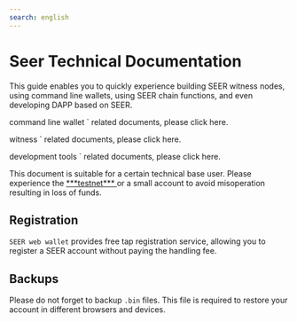 ```yaml
---
search: english
---
```


# Seer Technical Documentation

This guide enables you to quickly experience building SEER witness nodes, using command line wallets, using SEER chain functions, and even developing DAPP based on SEER.

<a router-link= "/cli" > command line wallet `</a> related documents, please click here.

<a router-link= "/witness" > witness `</a> related documents, please click here.

<a router-link= "/tools" > development tools `</a> related documents, please click here.

<p class= "danger" >
This document is suitable for a certain technical base user. Please experience the <a href= "http://123.206.78.97/" > ***testnet*** </a> or a small account to avoid misoperation resulting in loss of funds.
</p>

## Registration

`SEER web wallet` provides free tap registration service, allowing you to register a SEER account without paying the handling fee.

## Backups

Please do not forget to backup `.bin` files. This file is required to restore your account in different browsers and devices.
